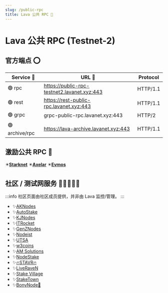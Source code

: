 ```yaml
---
slug: /public-rpc
title: Lava 公共 RPC 🌋
---
```


# Lava 公共 RPC (Testnet-2)

## 官方端点 ⭕

| Service 🔌 | URL 🔗 | Protocol |
|--------|-------|-------- |
| 🟢 rpc | https://public-rpc-testnet2.lavanet.xyz:443    | HTTP/1.1 |
| 🟢 rest | https://rest-public-rpc.lavanet.xyz:443    | HTTP/1.1 |
| 🟢 grpc | grpc-public-rpc.lavanet.xyz:443 |    HTTP/2 |
| 🟢 archive/rpc | https://lava-archive.lavanet.xyz:443 |    HTTP/1.1 |

## 激励公共 RPC 💫

✴️[**Starknet**](https://www.lavanet.xyz/get-started/starknet?utm_source=public-rpc-page&utm_medium=docs&utm_campaign=starknet-iprpc-dev)
✴️[**Axelar**](https://www.lavanet.xyz/get-started/axelar?utm_source=public-rpc-page&utm_medium=docs&utm_campaign=axelar-iprpc-dev)
✴️[**Evmos**](https://www.lavanet.xyz/get-started/evmos?utm_source=public-rpc-page&utm_medium=docs&utm_campaign=evmos-iprpc-dev)

## 社区 / 测试网服务 🧑🏾‍🤝‍🧑🏾

:::info
社区页面由社区成员提供，并非由 Lava 监控/管理。
:::

- ✨[AKNodes](https://services.aknodes.com/lava)
- ✨[AutoStake](https://autostake.com/networks/testnets/lava/#services)
- ✨[KJNodes](https://services.kjnodes.com/testnet/lava/)
- ✨[ITRocket](https://itrocket.net/services/testnet/lava/)
- ✨[GenZNodes](https://genznodes.dev/testnet_services/#lava)
- ✨[Nodeist](https://nodeist.net/Lava/)
- ✨[UTSA](https://utsa.gitbook.io/services/testnet/lava-network)
- ✨[w3coins](https://services.w3coins.io/testnet/lava-network)
- ✨[AM Solutions](https://www.theamsolutions.info/lava-network)
- ✨[NodeStake](https://nodestake.top/lava/)
- ✨[🔥STAVR🔥](https://github.com/obajay/StateSync-snapshots/tree/main/Projects/Lava)
- ✨[LiveRaveN](https://services.liveraven.net/cosmos-testnets/lava-network)
- ✨[Stake Village](https://stakevillage.net/en/lava-testnet2/endpoint.php)
- ✨[StakeTown](https://services.stake-town.com/home/testnet/lava/public-api)
- ✨[BonyNode💚](https://services.bonynode.online/testnet/lava/public-rpc-api)
